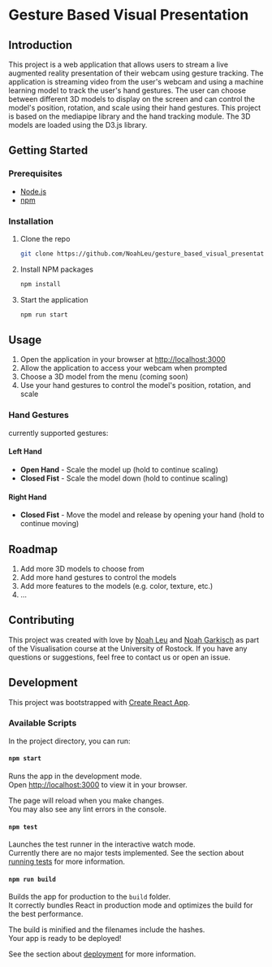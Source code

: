 # Gesture Based Visual Presentation

## Introduction

This project is a web application that allows users to stream a live augmented reality presentation of their webcam using gesture tracking. The application is streaming video from the user's webcam and using a machine learning model to track the user's hand gestures. The user can choose between different 3D models to display on the screen and can control the model's position, rotation, and scale using their hand gestures.
This project is based on the mediapipe library and the hand tracking module. The 3D models are loaded using the D3.js library.

## Getting Started

### Prerequisites

- [Node.js](https://nodejs.org/en/)
- [npm](https://www.npmjs.com/)

### Installation

1. Clone the repo
   ```sh
   git clone https://github.com/NoahLeu/gesture_based_visual_presentation.git
   ```
2. Install NPM packages
   ```sh
   npm install
   ```
3. Start the application
   ```sh
   npm run start
   ```

## Usage

1. Open the application in your browser at [http://localhost:3000](http://localhost:3000)
2. Allow the application to access your webcam when prompted
3. Choose a 3D model from the menu (coming soon)
4. Use your hand gestures to control the model's position, rotation, and scale

### Hand Gestures

currently supported gestures:

#### Left Hand

- **Open Hand** - Scale the model up (hold to continue scaling)
- **Closed Fist** - Scale the model down (hold to continue scaling)

#### Right Hand

- **Closed Fist** - Move the model and release by opening your hand (hold to continue moving)

## Roadmap

1. Add more 3D models to choose from
2. Add more hand gestures to control the models
3. Add more features to the models (e.g. color, texture, etc.)
4. ...

## Contributing

This project was created with love by [Noah Leu](https://github.com/NoahLeu) and [Noah Garkisch](https://github.com/NNG0)
as part of the Visualisation course at the University of Rostock. If you have any questions or suggestions, feel free to contact us or open an issue.

## Development

This project was bootstrapped with [Create React App](https://https://github.com/facebook/create-react-app).

### Available Scripts

In the project directory, you can run:

#### `npm start`

Runs the app in the development mode.\
Open [http://localhost:3000](http://localhost:3000) to view it in your browser.

The page will reload when you make changes.\
You may also see any lint errors in the console.

#### `npm test`

Launches the test runner in the interactive watch mode.\
Currently there are no major tests implemented.
See the section about [running tests](https://facebook.github.io/create-react-app/docs/running-tests) for more information.

#### `npm run build`

Builds the app for production to the `build` folder.\
It correctly bundles React in production mode and optimizes the build for the best performance.

The build is minified and the filenames include the hashes.\
Your app is ready to be deployed!

See the section about [deployment](https://facebook.github.io/create-react-app/docs/deployment) for more information.
